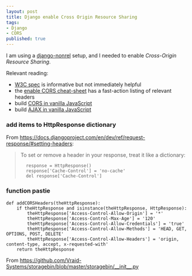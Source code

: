 ```yaml
---
layout: post
title: Django enable Cross Origin Resource Sharing
tags:
- Django
- CORS
published: true
---
```

I am using a [django-nonrel](https://github.com/django-nonrel/django)
setup, and I needed to enable _Cross-Origin Resource Sharing_.

Relevant reading:

- [W3C spec](http://www.w3.org/TR/cors/) is informative but not immediately helpful
- the [enable CORS cheat-sheet](http://enable-cors.org/) has a fast-action listing of relevant headers
- build [CORS in vanilla JavaScript](http://www.nczonline.net/blog/2010/05/25/cross-domain-ajax-with-cross-origin-resource-sharing/)
- build [AJAX in vanilla JavaScript](http://www.xul.fr/en-xml-ajax.html)


### add items to HttpResponse dictionary

From <https://docs.djangoproject.com/en/dev/ref/request-response/#setting-headers>:
>To set or remove a header in your response, treat it like a dictionary:
> 
>       response = HttpResponse()
>       response['Cache-Control'] = 'no-cache'
>       del response['Cache-Control']
> 


### function pastie

    def addCORSHeaders(theHttpResponse):
        if theHttpResponse and isinstance(theHttpResponse, HttpResponse):
            theHttpResponse['Access-Control-Allow-Origin'] = '*'
            theHttpResponse['Access-Control-Max-Age'] = '120'
            theHttpResponse['Access-Control-Allow-Credentials'] = 'true'
            theHttpResponse['Access-Control-Allow-Methods'] = 'HEAD, GET, OPTIONS, POST, DELETE'
            theHttpResponse['Access-Control-Allow-Headers'] = 'origin, content-type, accept, x-requested-with'
        return theHttpResponse

From <https://github.com/Vraid-Systems/storagebin/blob/master/storagebin/__init__.py> 
